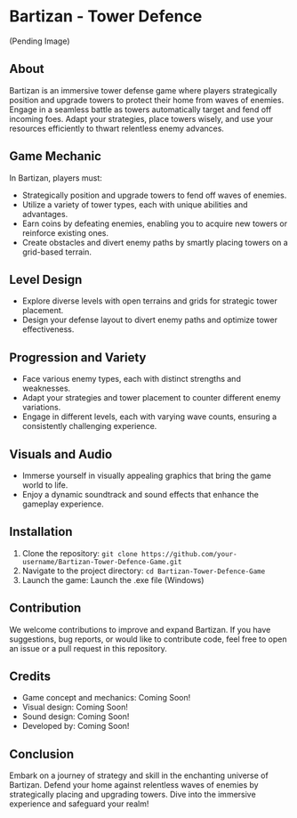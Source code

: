 # Bartizan - Tower Defence

(Pending Image)

## About

Bartizan is an immersive tower defense game where players strategically position and upgrade towers to protect their home from waves of enemies. Engage in a seamless battle as towers automatically target and fend off incoming foes. Adapt your strategies, place towers wisely, and use your resources efficiently to thwart relentless enemy advances.

## Game Mechanic

In Bartizan, players must:

- Strategically position and upgrade towers to fend off waves of enemies.
- Utilize a variety of tower types, each with unique abilities and advantages.
- Earn coins by defeating enemies, enabling you to acquire new towers or reinforce existing ones.
- Create obstacles and divert enemy paths by smartly placing towers on a grid-based terrain.

## Level Design

- Explore diverse levels with open terrains and grids for strategic tower placement.
- Design your defense layout to divert enemy paths and optimize tower effectiveness.

## Progression and Variety

- Face various enemy types, each with distinct strengths and weaknesses.
- Adapt your strategies and tower placement to counter different enemy variations.
- Engage in different levels, each with varying wave counts, ensuring a consistently challenging experience.

## Visuals and Audio

- Immerse yourself in visually appealing graphics that bring the game world to life.
- Enjoy a dynamic soundtrack and sound effects that enhance the gameplay experience.

## Installation

1. Clone the repository: `git clone https://github.com/your-username/Bartizan-Tower-Defence-Game.git`
2. Navigate to the project directory: `cd Bartizan-Tower-Defence-Game`
3. Launch the game: Launch the .exe file (Windows)

## Contribution

We welcome contributions to improve and expand Bartizan. If you have suggestions, bug reports, or would like to contribute code, feel free to open an issue or a pull request in this repository.

## Credits

- Game concept and mechanics: Coming Soon!
- Visual design: Coming Soon!
- Sound design: Coming Soon!
- Developed by: Coming Soon!

## Conclusion

Embark on a journey of strategy and skill in the enchanting universe of Bartizan. Defend your home against relentless waves of enemies by strategically placing and upgrading towers. Dive into the immersive experience and safeguard your realm!

